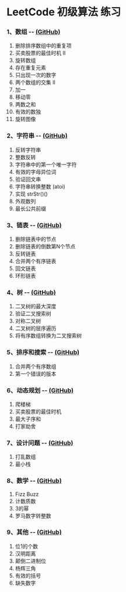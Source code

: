 # LeetCode 初级算法 练习  

### 1、数组 -- [(GitHub)](https://github.com/GYQ-LQ/quinn-leetcode/tree/master/01-algorithm-basic/1-Array)

01. 删除排序数组中的重复项
02. 买卖股票的最佳时机 II
03. 旋转数组
04. 存在重复元素
05. 只出现一次的数字
06. 两个数组的交集 II
07. 加一
08. 移动零
09. 两数之和
10. 有效的数独
11. 旋转图像

### 2、字符串 -- [(GitHub)](https://github.com/GYQ-LQ/quinn-leetcode/tree/master/01-algorithm-basic/2-String)

01. 反转字符串
02. 整数反转
03. 字符串中的第一个唯一字符
04. 有效的字母异位词
05. 验证回文串
6. 字符串转换整数 (atoi)
07. 实现 strStr()()
08. 外观数列
09. 最长公共前缀

### 3、链表 -- [(GitHub)](https://github.com/GYQ-LQ/quinn-leetcode/tree/master/01-algorithm-basic/3-LinkedList)

01. 删除链表中的节点
02. 删除链表的倒数第N个节点
03. 反转链表
04. 合并两个有序链表
05. 回文链表
06. 环形链表

### 4、树 -- [(GitHub)](https://github.com/GYQ-LQ/quinn-leetcode/tree/master/01-algorithm-basic/4-Tree)

01. 二叉树的最大深度
02. 验证二叉搜索树
03. 对称二叉树
04. 二叉树的层序遍历
05. 将有序数组转换为二叉搜索树

### 5、排序和搜索 -- [(GitHub)](https://github.com/GYQ-LQ/quinn-leetcode/tree/master/01-algorithm-basic/5-Sort&Search)

01. 合并两个有序数组
02. 第一个错误的版本

### 6、动态规划 -- [(GitHub)](https://github.com/GYQ-LQ/quinn-leetcode/tree/master/01-algorithm-basic/6-DynamicProgram)

01. 爬楼梯
02. 买卖股票的最佳时机
03. 最大子序和
04. 打家劫舍

### 7、设计问题 -- [(GitHub)](https://github.com/GYQ-LQ/quinn-leetcode/tree/master/01-algorithm-basic/7-DesignIssues)

01. 打乱数组
02. 最小栈

### 8、数学 -- [(GitHub)](https://github.com/GYQ-LQ/quinn-leetcode/tree/master/01-algorithm-basic/8-Math)

01. Fizz Buzz
02. 计数质数
03. 3的幂
04. 罗马数字转整数

### 9、其他 -- [(GitHub)](https://github.com/GYQ-LQ/quinn-leetcode/tree/master/01-algorithm-basic/9-Other)

01. 位1的个数
02. 汉明距离
03. 颠倒二进制位
04. 杨辉三角
05. 有效的括号
06. 缺失数字
